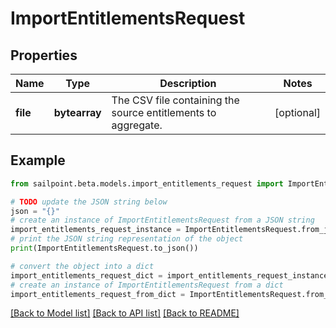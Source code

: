# ImportEntitlementsRequest


## Properties

Name | Type | Description | Notes
------------ | ------------- | ------------- | -------------
**file** | **bytearray** | The CSV file containing the source entitlements to aggregate. | [optional] 

## Example

```python
from sailpoint.beta.models.import_entitlements_request import ImportEntitlementsRequest

# TODO update the JSON string below
json = "{}"
# create an instance of ImportEntitlementsRequest from a JSON string
import_entitlements_request_instance = ImportEntitlementsRequest.from_json(json)
# print the JSON string representation of the object
print(ImportEntitlementsRequest.to_json())

# convert the object into a dict
import_entitlements_request_dict = import_entitlements_request_instance.to_dict()
# create an instance of ImportEntitlementsRequest from a dict
import_entitlements_request_from_dict = ImportEntitlementsRequest.from_dict(import_entitlements_request_dict)
```
[[Back to Model list]](../README.md#documentation-for-models) [[Back to API list]](../README.md#documentation-for-api-endpoints) [[Back to README]](../README.md)


